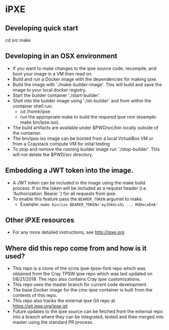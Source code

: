 # iPXE 

## Developing quick start

   cd src
   make

## Developing in an OSX environment
- If you want to make changes to the ipxe source code, recompile, and boot your image in a VM then read on.
- Build and run a Docker image with the dependencies for making ipxe. 
- Build the image with './make-builder-image'.  This will build and save the image to your local docker registry.
- Start the builder container './start-builder'.
- Shell into the builder image using './sh-builder' and from within the container shell run:
  - cd /home/ipxe
  - run the appropriate make to build the required ipxe rom (example: make bin/ipxe.iso).
- The build artifacts are available under $PWD/src/bin locally outside of the container.
- The bin/ipxe.iso image can be booted from a local VirtualBox VM or from a Craystack compute VM for inital testing
- To stop and remove the running builder image run './stop-builder'.  This will not delete the $PWD/src directory.

## Embedding a JWT token into the image.
- A JWT token can be included in the image using the make build process. If so the token will be included as a request header (i.e. 'Authorization: Bearer <token>') for all requests from ipxe.
- To enable this feature pass the `BEARER_TOKEN` argumet to make.
  - Example: `make bin/iso BEARER_TOKEN='eyJhbGciOi ... MdOecaEeA'`

## Other iPXE resources
- For any more detailed instructions, see http://ipxe.org

## Where did this repo come from and how is it used?
- This repo is a clone of the scms ipxe-tpsw-fork repo which was obtained from the Cray TPSW ipxe repo which was last updated on 08/21/2018.  The repo also contains Cray ipxe customizations.
- This repo uses the master branch for current code development.
- The base Docker image for the cms-ipxe container is built from the contents of this repo.
- This repo also tracks the external ipxe Git repo at https://git.ipxe.org/ipxe.git
- Future updates to the ipxe source can be fetched from the external repo into a branch where they can be integrated, tested and then merged into master using the standard PR process.

